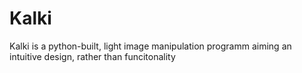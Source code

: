 # Kalki
Kalki is a python-built, light image manipulation programm aiming an intuitive design, rather than funcitonality
